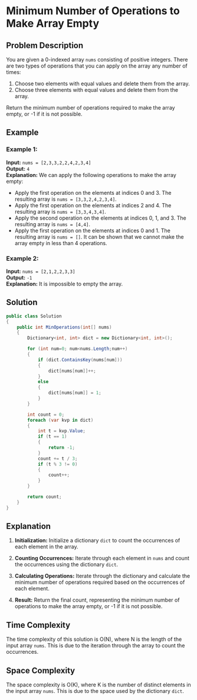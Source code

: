 
# Minimum Number of Operations to Make Array Empty

## Problem Description

You are given a 0-indexed array `nums` consisting of positive integers. There are two types of operations that you can apply on the array any number of times:

1. Choose two elements with equal values and delete them from the array.
2. Choose three elements with equal values and delete them from the array.

Return the minimum number of operations required to make the array empty, or -1 if it is not possible.

## Example

### Example 1:

**Input:** `nums = [2,3,3,2,2,4,2,3,4]`  
**Output:** `4`  
**Explanation:** We can apply the following operations to make the array empty:
- Apply the first operation on the elements at indices 0 and 3. The resulting array is `nums = [3,3,2,4,2,3,4]`.
- Apply the first operation on the elements at indices 2 and 4. The resulting array is `nums = [3,3,4,3,4]`.
- Apply the second operation on the elements at indices 0, 1, and 3. The resulting array is `nums = [4,4]`.
- Apply the first operation on the elements at indices 0 and 1. The resulting array is `nums = []`.
It can be shown that we cannot make the array empty in less than 4 operations.

### Example 2:

**Input:** `nums = [2,1,2,2,3,3]`  
**Output:** `-1`  
**Explanation:** It is impossible to empty the array.

## Solution

```csharp
public class Solution
{
    public int MinOperations(int[] nums)
    {
        Dictionary<int, int> dict = new Dictionary<int, int>();

        for (int num=0; num<nums.Length;num++)
        {
            if (dict.ContainsKey(nums[num]))
            {
                dict[nums[num]]++;
            }
            else
            {
                dict[nums[num]] = 1;
            }
        }

        int count = 0;
        foreach (var kvp in dict)
        {
            int t = kvp.Value;
            if (t == 1)
            {
                return -1;
            }
            count += t / 3;
            if (t % 3 != 0)
            {
                count++;
            }
        }

        return count;
    }
}

```

## Explanation

1. **Initialization:** Initialize a dictionary `dict` to count the occurrences of each element in the array.

2. **Counting Occurrences:** Iterate through each element in `nums` and count the occurrences using the dictionary `dict`.

3. **Calculating Operations:** Iterate through the dictionary and calculate the minimum number of operations required based on the occurrences of each element.

4. **Result:** Return the final count, representing the minimum number of operations to make the array empty, or -1 if it is not possible.

## Time Complexity

The time complexity of this solution is O(N), where N is the length of the input array `nums`. This is due to the iteration through the array to count the occurrences.

## Space Complexity

The space complexity is O(K), where K is the number of distinct elements in the input array `nums`. This is due to the space used by the dictionary `dict`.

